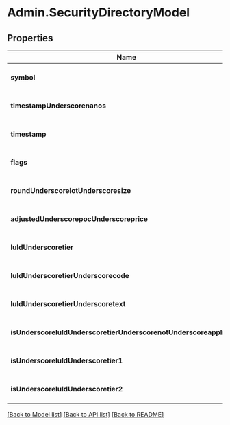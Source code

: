 # Admin.SecurityDirectoryModel

## Properties
Name | Type | Description | Notes
------------ | ------------- | ------------- | -------------
**symbol** | **string** |  | [optional] [default to null]
**timestampUnderscorenanos** | **integer** |  | [optional] [default to null]
**timestamp** | **string** |  | [optional] [default to null]
**flags** | **integer** |  | [optional] [default to null]
**roundUnderscorelotUnderscoresize** | **integer** |  | [optional] [default to null]
**adjustedUnderscorepocUnderscoreprice** | **float** |  | [optional] [default to null]
**luldUnderscoretier** | **integer** |  | [optional] [default to null]
**luldUnderscoretierUnderscorecode** | **string** |  | [optional] [default to null]
**luldUnderscoretierUnderscoretext** | **string** |  | [optional] [default to null]
**isUnderscoreluldUnderscoretierUnderscorenotUnderscoreapplicable** | **boolean** |  | [optional] [default to null]
**isUnderscoreluldUnderscoretier1** | **boolean** |  | [optional] [default to null]
**isUnderscoreluldUnderscoretier2** | **boolean** |  | [optional] [default to null]

[[Back to Model list]](../README.md#documentation-for-models) [[Back to API list]](../README.md#documentation-for-api-endpoints) [[Back to README]](../README.md)


